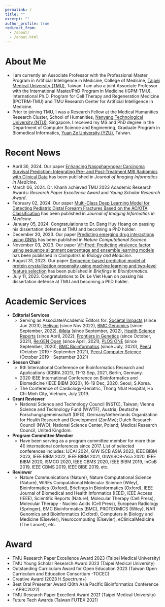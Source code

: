 ```yaml
---
permalink: /
title: ""
excerpt: ""
author_profile: true
redirect_from: 
  - /about/
  - /about.html
---
```


# About Me
* I am currently an Associate Professor with the Professional Master Program in Artificial Intelligence in Medicine, College of Medicine, [Taipei Medical University (TMU)](https://aiim.tmu.edu.tw), Taiwan. I am also a joint Associate Professor with the International Master/PhD Program in Medicine (IGPM-TMU), International Ph.D. Program for Cell Therapy and Regeneration Medicine (IPCTRM-TMU) and TMU Research Center for Artificial Intelligence in Medicine.
* Prior to joining TMU, I was a Research Fellow at the Medical Humanities Research Cluster, School of Humanities, [Nanyang Technological University (NTU)](http://www.ntu.edu.sg), Singapore. I received my MS and PhD degree in the Department of Computer Science and Engineering, Graduate Program in Biomedical Informatics, [Yuan Ze University (YZU)](https://www.yzu.edu.tw/), Taiwan.

# Recent News
* April 30, 2024. Our paper [Enhancing Nasopharyngeal Carcinoma Survival Prediction: Integrating Pre- and Post-Treatment MRI Radiomics with Clinical Data](https://doi.org/10.1007/s10278-024-01109-7) has been published in <i>Journal of Imaging Informatics in Medicine</i>.
* March 06, 2024. Dr. Khanh achieved TMU 2023 Academic Research Awards: <i>Research Paper Excellence Award</i> and <i>Young Scholar Research Award</i>.
* February 02, 2024. Our paper [Multi-Class Deep Learning Model for Detecting Pediatric Distal Forearm Fractures Based on the AO/OTA Classification](https://doi.org/10.1007/s10278-024-00968-4) has been published in <i>Journal of Imaging Informatics in Medicine</i>.
* January 05, 2024. Congratulations to Dr. Dang Huy Hoang on passing his dissertation defense at TMU and becoming a PhD holder.
* December 20, 2023. Our paper [Predicting emerging drug interactions using GNNs](https://www.nature.com/articles/s43588-023-00555-7) has been published in <i>Nature Computational Science</i>.
* November 03, 2023. Our paper [VF-Pred: Predicting virulence factor using sequence alignment percentage and ensemble learning models](https://doi.org/10.1016/j.compbiomed.2023.107662) has been published in <i>Computers in Biology and Medicine</i>.
* August 31, 2023. Our paper [Sequence-based prediction model of protein crystallization propensity using machine learning and two-level feature selection](https://doi.org/10.1093/bib/bbad319) has been published in <i>Briefings in Bioinformatics</i>.
* July 11, 2023. Congratulations to Dr. Le Viet Huan on passing his dissertation defense at TMU and becoming a PhD holder.

# Academic Services
* <b>Editorial Services</b>
  * Serving as Associate/Academic Editors for: [Societal Impacts](https://www.sciencedirect.com/journal/societal-impacts) (since Jun 2023), [Heliyon](https://www.cell.com/heliyon/home) (since Nov 2022), [BMC Genomics](https://bmcgenomics.biomedcentral.com/) (since September, 2022), [iMeta](https://onlinelibrary.wiley.com/journal/2770596x) (since September, 2022), [Health Science Reports](https://onlinelibrary.wiley.com/journal/23988835) (since April, 2022), [Frontiers in Genetics](https://www.frontiersin.org/journals/genetics) (since October, 2021), [Re:GEN Open](https://home.liebertpub.com/regen) (since April, 2021), [PLOS ONE](https://journals.plos.org/plosone/) (since September, 2020), [BMC Bioinformatics](https://bmcbioinformatics.biomedcentral.com/) (since July, 2020), [PeerJ](https://peerj.com/) (October 2019 - September 2021), [PeerJ Computer Science](https://peerj.com/computer-science/) (October 2019 - September 2021)
* <b>Sesson Chair</b>
  * 8th International Conference on Bioinformatics Research and Applications (ICBRA 2021), 11-13 Sep, 2021, Berlin, Germany.
  * 2020 IEEE International Conference on Bioinformatics and Biomedicine (IEEE BIBM 2020), 16-19 Dec, 2020, Seoul, S.Korea.
  * The Conference of Cardiology-Geriatric, Thong Nhat Hospital, Ho Chi Minh City, Vietnam, July 2019.
* <b>Grant Reviewer</b>
  * National Science and Technology Council (NSTC), Taiwan; Vienna Science and Technology Fund (WWTF), Austria; Deutsche Forschungsgemeinschaft (DFG), GermanyNetherlands Organization for Health Research and Development (ZonMw); Dutch Research Council (NWO); National Science Center, Poland; Medical Research Council, United Kingdom.
* <b>Program Committee Member</b>
  * Have been serving as a program committee member for more than 40 international conferences since 2017. List of selected conferences includes: IJCAI 2024, GIW ISCB ASIA 2023, IEEE BIBM 2023, IEEE BIBM 2022, IEEE BIBM 2021, GIW/ISCB-Asia 2020, IEEE BIBM 2020, ISMCO 2020, IEEE CBMS 2020, IEEE BIBM 2019, InCoB 2019, IEEE CBMS 2019, IEEE BIBE 2019, etc.
* <b>Reviewer</b>
  * Nature Communications (Nature), Nature Computational Science (Nature), WIREs Computational Molecular Science (Wiley), Bioinformatics (Oxford), Briefings in Bioinformatics (Oxford), IEEE Journal of Biomedical and Health Informatics (IEEE), IEEE Access (IEEE), Scientific Reports (Nature), Molecular Therapy (Cell Press), Molecular Therapy - Nucleic Acids (Cell Press), European Radiology (Springer), BMC Bioinformatics (BMC), PROTEOMICS (Wiley), NAR Genomics and Bioinformatics (Oxford), Computers in Biology and Medicine (Elsevier), Neurocomputing (Elsevier), eClinicalMedicine (The Lancet), etc.
  
# Award
  * TMU Research Paper Excellence Award 2023 (Taipei Medical University)
  * TMU Young Scholar Research Award 2023 (Taipei Medical University)
  * Outstanding Curriculum Award for Open Education 2023 (Taiwan Open Curriculum and Education Consortium -TOCEC)
  * Creative Award (2023 H.Spectrum+)
  * Best Oral Presenter Award (20th Asia Pacific Bioinformatics Conference - APBC2022)
  * TMU Research Paper Excellent Award 2021 (Taipei Medical University)
  * Future Tech Awards (Taiwan FUTEX 2021)